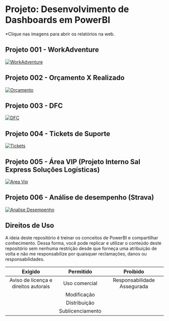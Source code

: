 # Projeto: Desenvolvimento de Dashboards em PowerBI  
*Clique nas imagens para abrir os relatórios na web.

## Projeto 001 - WorkAdventure

[![WorkAdventure](https://i.imgur.com/KjmNCnO.png)](https://app.powerbi.com/view?r=eyJrIjoiNmUzZDhjOWYtODQxYy00OWE0LTlkYzUtOTAyMTUxNzFjMmQ1IiwidCI6ImIyZDgxYThkLWQ1NzMtNGNkZS04MWZjLTc4Zjg4NzMzZTg3YiJ9)  

## Projeto 002 - Orçamento X Realizado  

[![Orçamento](https://i.imgur.com/ij0Xxnj.png)](https://app.powerbi.com/view?r=eyJrIjoiMmIxOWFjN2QtODA1OS00MmE5LWE2ODctMDVjZGEwNDVhZDc5IiwidCI6ImIyZDgxYThkLWQ1NzMtNGNkZS04MWZjLTc4Zjg4NzMzZTg3YiJ9)  

## Projeto 003 - DFC  

[![DFC](https://i.imgur.com/s6oUy9q.png)](https://app.powerbi.com/view?r=eyJrIjoiZGQ2YTYwMmUtZTRiMC00ZDUwLTkwZGEtNDY1OTdjMTdiMDBmIiwidCI6IjM0Zjc1YTY1LWUzYWItNDY3Yy1hNzhhLTcxNjkwNTBjMWY5MSJ9)  

## Projeto 004 - Tickets de Suporte  

[![Tickets](https://i.imgur.com/dxzSDfN.png)](https://app.powerbi.com/view?r=eyJrIjoiMTE3NzdlNTgtZjQ4ZC00Njk5LTgwYTktN2ZlNGI3N2M1ZDlmIiwidCI6IjM0Zjc1YTY1LWUzYWItNDY3Yy1hNzhhLTcxNjkwNTBjMWY5MSJ9&pageName=ReportSection8f660248baf633772faf)  

## Projeto 005 - Área VIP (Projeto Interno Sal Express Soluções Logísticas)  

[![Area Vip](https://i.imgur.com/RXuHJgF.png)](https://github.com/julioszeferino/AreaVip)  

## Projeto 006 - Análise de desempenho (Strava)  

[![Analise Desempenho](https://i.imgur.com/xHsxeRY.png)](https://app.powerbi.com/view?r=eyJrIjoiMTg3MDA1YmItNDUyNy00YWM5LWJlN2UtZmVhNjg5ODI1M2UyIiwidCI6IjM0Zjc1YTY1LWUzYWItNDY3Yy1hNzhhLTcxNjkwNTBjMWY5MSJ9&pageName=ReportSection6fb3e1e6926d02a85c83)    

## Direitos de Uso
A ideia deste repositório é treinar os conceitos de PowerBI e compartilhar conhecimento. Dessa forma, você pode replicar e utilizar o conteúdo deste repositório sem nenhuma restrição desde que forneça uma atribuição de volta e não me responsabilize por quaisquer reclamações, danos ou responsabilidades.  

Exigido | Permitido |Proibido
:---: | :---: | :---:
Aviso de licença e direitos autorais | Uso comercial | Responsabilidade Assegurada
 || Modificação ||
 || Distribuição || 
 || Sublicenciamento ||
